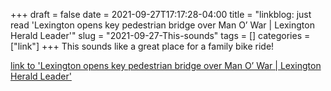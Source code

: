 +++draft = falsedate = 2021-09-27T17:17:28-04:00title = "linkblog: just read 'Lexington opens key pedestrian bridge over Man O’ War | Lexington Herald Leader'"slug = "2021-09-27-This-sounds"tags = []categories = ["link"]+++This sounds like a great place for a family bike ride! [link to 'Lexington opens key pedestrian bridge over Man O’ War | Lexington Herald Leader'](https://www.kentucky.com/news/local/counties/fayette-county/article254542117.html)